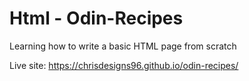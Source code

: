 # Html - Odin-Recipes

Learning how to write a basic HTML page from scratch


Live site: https://chrisdesigns96.github.io/odin-recipes/



